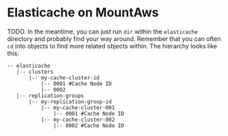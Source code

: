 # Elasticache on MountAws

TODO. In the meantime, you can just run `dir` within the `elasticache` directory and probably find your way around.
Remember that you can often `cd` into objects to find more related objects within. The hierarchy looks like this:

```
-- elasticache
   |-- clusters
       |-- my-cache-cluster-id
           |-- 0001 #Cache Node ID
           |-- 0002
   |-- replication-groups
       |-- my-replication-group-id
           |-- my-cache-cluster-001
               |-- 0001 #Cache Node ID
           |-- my-cache-cluster-002
               |-- 0002 #Cache Node ID
```
